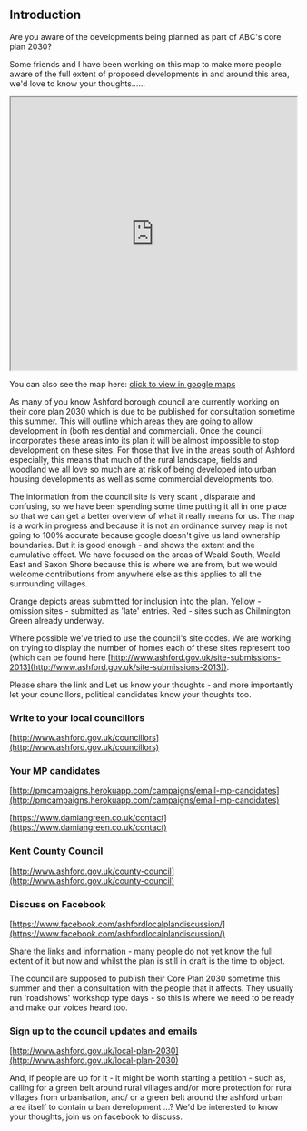## Introduction

Are you aware of the developments being planned as part of ABC's core plan 2030?

Some friends and I have been working on this map to make more people aware of the full extent of proposed developments in and around this area, we'd love to know your thoughts......

<iframe src="https://www.google.com/maps/d/embed?mid=1eK9Jhuzd8l9kXB0t355LFvCOJMw" width="100%" height="480"></iframe>

You can also see the map here:  [click to view in google maps](https://www.google.co.uk/maps/@51.1074543,0.823524,13z/data=!4m2!6m1!1s1eK9Jhuzd8l9kXB0t355LFvCOJMw)

As many of you know Ashford borough council are currently working on their core plan  2030 which is due to be published for consultation sometime this summer. This will outline which areas they are going to allow development in (both residential and commercial).  Once the council incorporates these areas into its plan it will be almost impossible to stop development on these sites. For those that live in the areas south of Ashford especially, this means that much  of the rural landscape, fields  and woodland we all love so much are at risk of being developed into urban housing developments as well as some commercial developments too. 

The information from the council site is very scant , disparate and confusing, so we have been spending some time putting it all in one place so that we can get a better overview of what it really means for us. The map is a work in progress and because it is not an ordinance survey map is not going to 100% accurate because google doesn't give us land ownership boundaries. But it is good enough - and shows the extent and the cumulative effect. We have focused on the areas of Weald South, Weald East and Saxon Shore because this is where we are from, but we would welcome contributions from anywhere else as this applies to all the surrounding villages.

Orange depicts areas submitted for inclusion into the plan. 
Yellow - omission sites - submitted as 'late' entries. 
Red - sites such as Chilmington Green already underway. 

Where possible we've tried to use the council's site codes. We are working on trying to display the number of homes each of these sites represent too (which can be found here [http://www.ashford.gov.uk/site-submissions-2013](http://www.ashford.gov.uk/site-submissions-2013)).

Please share the link and Let us know your thoughts - and more importantly let your councillors, political candidates know your thoughts too.

### Write to your local councillors

[http://www.ashford.gov.uk/councillors](http://www.ashford.gov.uk/councillors)

### Your MP candidates

[http://pmcampaigns.herokuapp.com/campaigns/email-mp-candidates](http://pmcampaigns.herokuapp.com/campaigns/email-mp-candidates)

[https://www.damiangreen.co.uk/contact](https://www.damiangreen.co.uk/contact)

### Kent County Council

[http://www.ashford.gov.uk/county-council](http://www.ashford.gov.uk/county-council)

### Discuss on Facebook

[https://www.facebook.com/ashfordlocalplandiscussion/](https://www.facebook.com/ashfordlocalplandiscussion/)

Share the links and information - many people do not yet know the full extent of it but now and whilst the plan is still in draft is the time to object.

The council are supposed to publish their Core Plan 2030 sometime this summer and then a consultation with the people that it affects. They usually run 'roadshows' workshop type days - so this is where we need to be ready and make our voices heard too. 

### Sign up to the council updates and emails

[http://www.ashford.gov.uk/local-plan-2030](http://www.ashford.gov.uk/local-plan-2030)

And, if people are up for it - it might be worth starting a petition - such as, calling for a green belt around rural villages and/or more protection for rural villages from urbanisation, and/ or a green belt around the ashford urban area itself to contain urban development ...? We'd be interested to know your thoughts, join us on facebook to discuss.




